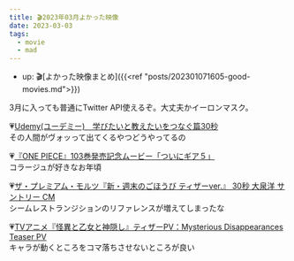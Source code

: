 ```yaml
---
title: 🎬2023年03月よかった映像
date: 2023-03-03
tags:
  - movie
  - mad
---
```


- up: 🎬[よかった映像まとめ]({{<ref "posts/202301071605-good-movies.md">}}) 

3月に入っても普通にTwitter API使えるぞ。大丈夫かイーロンマスク。  

💗[Udemy(ユーデミー)　学びたいと教えたいをつなぐ篇30秒](https://youtu.be/a6nCoJpeUhk)  
その人間がヴォッって出てくるやつどうやってるの  

💗[『ONE PIECE』103巻発売記念ムービー「ついにギア５」](https://youtu.be/fX9NK-_YqlI)  
コラージュが好きなお年頃  

💗[ザ・プレミアム・モルツ『新・週末のごほうび ティザーver.』 30秒 大泉洋 サントリー CM](https://youtu.be/mv-pZ6U_AUE)  
シームレストランジションのリファレンスが増えてしまったな  

💗[TVアニメ『怪異と乙女と神隠し』ティザーPV：Mysterious Disappearances Teaser PV](https://youtu.be/xGP87awGE48)  
キャラが動くところをコマ落ちさせないところが良い  
